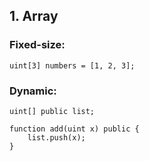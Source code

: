## 1. **Array**

### Fixed-size:

```solidity
uint[3] numbers = [1, 2, 3];
```

### Dynamic:

```solidity
uint[] public list;

function add(uint x) public {
    list.push(x);
}
```
